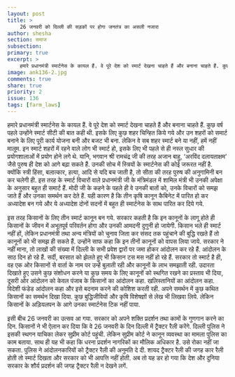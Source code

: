 ```yaml
---
layout: post
title: >
    26 जनवरी को दिल्ली की सड़कों पर होगा जनतंत्र का असली नजारा
author: shesha
section: समाज
subsection:
primary: true
excerpt: >
    हमारे प्रधानमंत्री स्मार्टनेस के कायल हैं. वे पूरे देश को स्मार्ट देखना चाहते हैं और बनाना चाहते हैं. कुछ वर्ष पहले उन्होंने स्मार्ट सीटी की बात कही थी. इसके लिए कुछ शहर चिन्हित किये गये और उन शहरों को समार्ट बनाने के लिए पूरी कार्य योजना बनी और बजट भी बना. लेकिन वे सब शहर स्मार्ट बने या नहीं, हमें नहीं मालूम...
image: ank136-2.jpg
comments: true
share: true
priority: 2
issue: 136
tags: [farm_laws]
---
```


हमारे प्रधानमंत्री स्मार्टनेस के कायल हैं. वे पूरे देश को स्मार्ट देखना चाहते हैं और बनाना चाहते हैं. कुछ वर्ष पहले उन्होंने स्मार्ट सीटी की बात कही थी. इसके लिए कुछ शहर चिन्हित किये गये और उन शहरों को समार्ट बनाने के लिए पूरी कार्य योजना बनी और बजट भी बना. लेकिन वे सब शहर स्मार्ट बने या नहीं, हमें नहीं मालूम. इन स्मार्ट शहरों में रहने वाले लोग भी स्मार्ट हो, इसके लिए भी पहले से ही नस्ल सुधार की प्रयोगशालाओं में प्रयोग होने लगे थे. यानि, भगवान श्री रामचंद्र जी की तरह अजान बाहु, ‘अरविंद दलायताक्षम’ जैसे पुरुष ही देश को आगे बढ़ा सकते हैं. उनकी सोच में स्त्रियों के स्मार्टनेस की कोई जरूरत नहीं है. क्योंकि स्त्री हिंसा, बलात्कार, हत्या, आदि से यदि बच जाती है, तो सीता की तरह पुरुष की अनुगामिनी बन कर चलेगी ही. इस तरह के स्मार्ट विचारों वाले प्रधानमंत्री जी के मंत्रिमंडल में शामिल मंत्री भी उनकी अपेक्षा के अनुसार बहुत ही समार्ट हैं. मोदी जी के कहने के पहले ही वे उनकी बातों को, उनके विचारों को समझ जाते हैं और उनका समर्थन कर देते हैं. यही कारण है कि तीन कृषि कानून कैबिनेट में पारित हो कर अध्यादेश बन गये और ये अध्यादेश दोनों सदनों में बहुत ही स्मार्टनेस के साथ पारित कर दिये गये.

इस तरह किसानों के लिए तीन स्मार्ट कानून बन गये. सरकार कहती है कि इन कानूनों के लागू होते ही किसानों के जीवन में अभूतपूर्व परिवर्तन होगा और उनकी आमदनी दुगुनी हो जायेगी. किसान भले ही स्मार्ट नहीं हों, लेकिन प्रधानमंत्री तथा अन्य मंत्रियों को चुनाव जिता कर संसद तक पहुंचाने की बुद्धि रखते हैं तो कानूनों को भी समझ ही सकते हैं. उन्होंने साफ कहा कि इन तीनों कानूनों को वापस लिया जाये. सरकार ने नहीं माना, तो लाखों की संख्या में दिल्ली के सभी प्रवेश द्वारों पर जमा होकर आंदोलन कर रहे हैं. आंदोलन के साठ दिन हो रहे हैं. सर्दी, बरसात को झेलते हुए भी किसान टस मस नहीं हो रहे हैं. सरकार तो स्मार्ट है ही, वह एक ओर किसानों से वार्ता के नाम पर उन्हें बुलाती रही और कानूनों के लाभ समझाती रही. उदारता दिखाते हुए उसने कुछ संशोधन करने या कुछ समय के लिए कानूनों को स्थगित रखने का प्रस्ताव भी दिया, दूसरी ओर आंदोलन को केवल पंजाब के किसानों का आंदोलन कहा. खलिस्तानियों का आंदोलन कहा. विदेशी फंडेड आंदोलन कहा और इसे बदनाम करने की कोशिश करती रही. अपने समर्थन में कुछ कथित किसानों का समर्थन दिखा दिया. कुछ बुद्धिजीवियों और कृषि विशेषज्ञों से लेख भी लिखवा लिये. लेकिन किसानों के अड़ियलपन के आगे उनका स्मार्टनेस टिक नहीं पाया.

इसी बीच 26 जनवरी का उत्सव आ गया. सरकार को अपने शक्ति प्रदर्शन तथा कामों के गुणगान करने का दिन. किसानों ने भी ऐलान कर दिया कि वे 26 जनवरी के दिन दिल्ली में ट्रैक्टर रैली करेंगे. दिल्ली पुलिस ने इसकी स्थगन याचिका लेकर सुप्रीम कोर्ट पहुंची. लेकिन सुप्रीम कोर्ट ने कानून व्यवस्था का मामला पुलिस का काम बताया. साथ ही यह भी कहा कि धरना प्रदर्शन नागरिकों का मौलिक अधिकार है. उसे रोका नहीं जा सकता. पुलिस ने आंदोलनकारियों को ट्रैक्टर रैली की अनुमति दे दी. शायद ट्रैक्टर रैली की जगह कार रैली होती तो स्मार्ट दिखता और सरकार को भी आपत्ति नहीं होती. अब तो यह डर हो गया कि देश और दुनिया सरकार के शौर्य प्रदर्शन की जगह ट्रैक्टर रैली न देखने लगें.